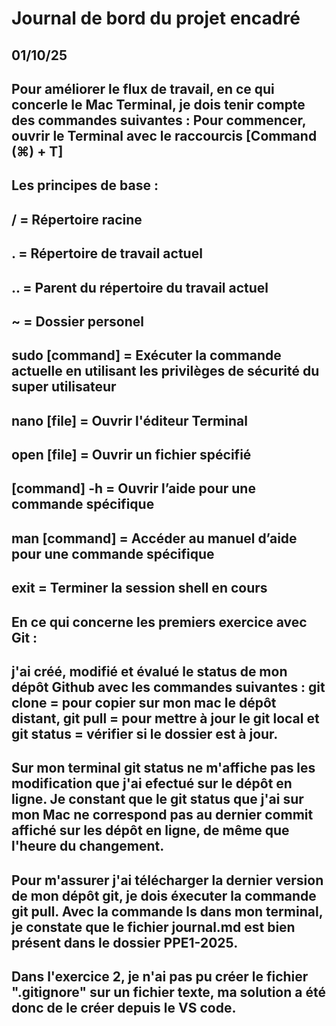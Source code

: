 # Journal de bord du projet encadré

## 01/10/25

## Pour améliorer le flux de travail, en ce qui concerle le Mac Terminal, je dois tenir compte des commandes suivantes : Pour commencer, ouvrir le Terminal avec le raccourcis [Command (⌘) + T]
## Les principes de base :
## / = Répertoire racine
## . = Répertoire de travail actuel
## .. = Parent du répertoire du travail actuel
## ~ = Dossier personel
## sudo [command] = Exécuter la commande actuelle en utilisant les privilèges de sécurité du super utilisateur
## nano [file] = Ouvrir l'éditeur Terminal
## open [file] = Ouvrir un fichier spécifié
## [command] -h = Ouvrir l’aide pour une commande spécifique
## man [command] = Accéder au manuel d’aide pour une commande spécifique
## exit = Terminer la session shell en cours


## En ce qui concerne les premiers exercice avec Git :  

## j'ai créé, modifié et évalué le status de mon dépôt Github avec les commandes suivantes : git clone = pour copier sur mon mac le dépôt distant, git pull = pour mettre à jour le git local et git status = vérifier si le dossier est à jour. 

## Sur mon terminal git status ne m'affiche pas les modification que j'ai efectué sur le dépôt en ligne. Je constant que le git status que j'ai sur mon Mac ne correspond pas au dernier commit affiché sur les dépôt en ligne, de même que l'heure du changement. 

## Pour m'assurer j'ai télécharger la dernier version de mon dépôt git, je dois éxecuter la commande git pull. Avec la commande ls dans mon terminal, je constate que le fichier journal.md est bien présent dans le dossier PPE1-2025. 

## Dans l'exercice 2, je n'ai pas pu créer le fichier  ".gitignore" sur un fichier texte, ma solution a été donc de le créer depuis le VS code.
